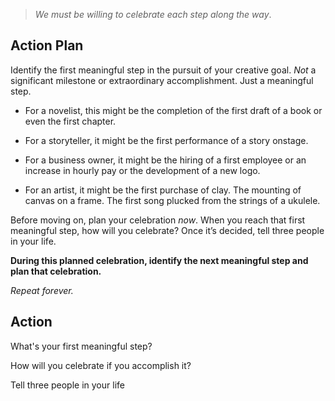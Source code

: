 > _We must be willing to celebrate each step along the way_.

## Action Plan

Identify the first meaningful step in the pursuit of your creative goal. _Not_ a significant milestone or extraordinary accomplishment. Just a meaningful step.

- For a novelist, this might be the completion of the first draft of a book or even the first chapter.

- For a storyteller, it might be the first performance of a story onstage.

- For a business owner, it might be the hiring of a first employee or an increase in hourly pay or the development of a new logo.

- For an artist, it might be the first purchase of clay. The mounting of canvas on a frame. The first song plucked from the strings of a ukulele.

Before moving on, plan your celebration _now_. When you reach that first meaningful step, how will you celebrate? Once it’s decided, tell three people in your life.

**During this planned celebration, identify the next meaningful step and plan that celebration.**

*Repeat forever.*


## Action

What's your first meaningful step?


How will you celebrate if you accomplish it?


Tell three people in your life
